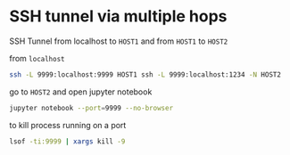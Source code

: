 # SSH tunnel via multiple hops

SSH Tunnel from localhost to ```HOST1``` and from ```HOST1``` to ```HOST2```

from ```localhost```

```bash
ssh -L 9999:localhost:9999 HOST1 ssh -L 9999:localhost:1234 -N HOST2
```

go to ```HOST2``` and open jupyter notebook

```bash
jupyter notebook --port=9999 --no-browser
```

to kill process running on a port
```bash
lsof -ti:9999 | xargs kill -9
```
